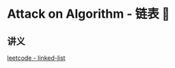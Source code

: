 # Attack on Algorithm - 链表 🐝 








<extoc></extoc>

## 讲义

[leetcode - linked-list](https://leetcode-cn.com/leetbook/detail/linked-list/)